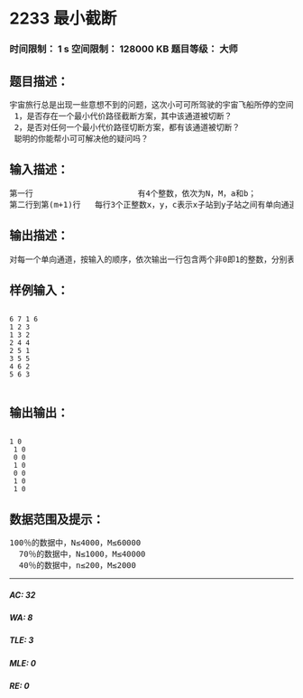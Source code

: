 # 2233 最小截断   
### 时间限制： 1 s     空间限制： 128000 KB     题目等级： 大师  
## 题目描述：  

<pre>
宇宙旅行总是出现一些意想不到的问题，这次小可可所驾驶的宇宙飞船所停的空间站发生了故障，这个宇宙空间站非常大，它由N个子站组成，子站之间有M条单向通道，假设其中第i（1＜＝i＜＝M）条单向通道连接了xi，yi两个中转站，那么xi子站可以通过这个通道到达yi子站，如果截断这条通道，需要代价ci。现在为了将故障的代价控制到最小，小可可必须想出一个截断方案，使a站不能到达b子站，并且截断的代价之和最小。我们称之为最小截断，小可可很快解决了这个故障，但是爱思考的小可可并不局限于此，为了今后更方便的解决同类故障，他考虑对每条单向通道：  
 1，是否存在一个最小代价路径截断方案，其中该通道被切断？  
 2，是否对任何一个最小代价路径切断方案，都有该通道被切断？  
 聪明的你能帮小可可解决他的疑问吗？
</pre>
  
  
## 输入描述：  

<pre>
第一行                      有4个整数，依次为N，M，a和b；  
第二行到第(m+1)行   每行3个正整数x，y，c表示x子站到y子站之间有单向通道相连，单向通道的起点是x终点是y，切断它的代价是c（1≤c≤10000）；两个子站之间可能有多条通道直接连接。
</pre>
  
  
## 输出描述：  

<pre>
对每一个单向通道，按输入的顺序，依次输出一行包含两个非0即1的整数，分别表示对问题一和问题二的回答（其中1表示是，0表示否）。每行两个整数之间用一个空格分隔开。
</pre>
  
  
## 样例输入：  

<pre><code>
6 7 1 6   
1 2 3  
1 3 2  
2 4 4   
2 5 1  
3 5 5   
4 6 2  
5 6 3  
 
</code></pre>
  
  
## 输出输出：  

<pre><code>
1 0  
 1 0  
 0 0  
 1 0  
 0 0  
 1 0  
 1 0
</code></pre>
  
  
## 数据范围及提示：  

<pre>
100％的数据中，N≤4000，M≤60000  
  70％的数据中，N≤1000，M≤40000  
  40％的数据中，n≤200，M≤2000
</pre>
  
  
***  

##### AC: 32  
##### WA: 8  
##### TLE: 3  
##### MLE: 0  
##### RE: 0  
